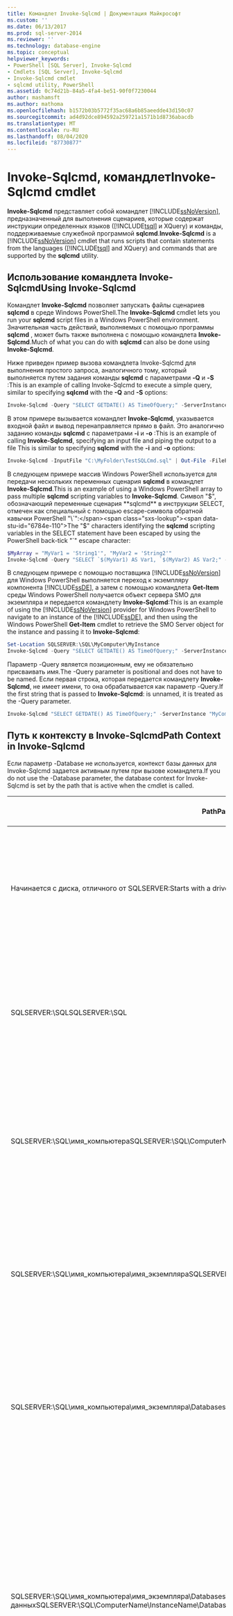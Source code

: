 ```yaml
---
title: Командлет Invoke-Sqlcmd | Документация Майкрософт
ms.custom: ''
ms.date: 06/13/2017
ms.prod: sql-server-2014
ms.reviewer: ''
ms.technology: database-engine
ms.topic: conceptual
helpviewer_keywords:
- PowerShell [SQL Server], Invoke-Sqlcmd
- Cmdlets [SQL Server], Invoke-Sqlcmd
- Invoke-Sqlcmd cmdlet
- sqlcmd utility, PowerShell
ms.assetid: 0c74d21b-84a5-4fa4-be51-90f0f7230044
author: mashamsft
ms.author: mathoma
ms.openlocfilehash: b1572b03b5772f35ac68a6b85aeedde43d150c07
ms.sourcegitcommit: ad4d92dce894592a259721a1571b1d8736abacdb
ms.translationtype: MT
ms.contentlocale: ru-RU
ms.lasthandoff: 08/04/2020
ms.locfileid: "87730877"
---
```

# <a name="invoke-sqlcmd-cmdlet"></a><span data-ttu-id="6784e-102">Invoke-Sqlcmd, командлет</span><span class="sxs-lookup"><span data-stu-id="6784e-102">Invoke-Sqlcmd cmdlet</span></span>
  <span data-ttu-id="6784e-103">**Invoke-Sqlcmd** представляет собой командлет [!INCLUDE[ssNoVersion](../includes/ssnoversion-md.md)], предназначенный для выполнения сценариев, которые содержат инструкции определенных языков ([!INCLUDE[tsql](../includes/tsql-md.md)] и XQuery) и команды, поддерживаемые служебной программой **sqlcmd**.</span><span class="sxs-lookup"><span data-stu-id="6784e-103">**Invoke-Sqlcmd** is a [!INCLUDE[ssNoVersion](../includes/ssnoversion-md.md)] cmdlet that runs scripts that contain statements from the languages ([!INCLUDE[tsql](../includes/tsql-md.md)] and XQuery) and commands that are supported by the **sqlcmd** utility.</span></span>  
  
## <a name="using-invoke-sqlcmd"></a><span data-ttu-id="6784e-104">Использование командлета Invoke-Sqlcmd</span><span class="sxs-lookup"><span data-stu-id="6784e-104">Using Invoke-Sqlcmd</span></span>  
 <span data-ttu-id="6784e-105">Командлет **Invoke-Sqlcmd** позволяет запускать файлы сценариев **sqlcmd** в среде Windows PowerShell.</span><span class="sxs-lookup"><span data-stu-id="6784e-105">The **Invoke-Sqlcmd** cmdlet lets you run your **sqlcmd** script files in a Windows PowerShell environment.</span></span> <span data-ttu-id="6784e-106">Значительная часть действий, выполняемых с помощью программы **sqlcmd** , может быть также выполнена с помощью командлета **Invoke-Sqlcmd**.</span><span class="sxs-lookup"><span data-stu-id="6784e-106">Much of what you can do with **sqlcmd** can also be done using **Invoke-Sqlcmd**.</span></span>  
  
 <span data-ttu-id="6784e-107">Ниже приведен пример вызова командлета Invoke-Sqlcmd для выполнения простого запроса, аналогичного тому, который выполняется путем задания команды **sqlcmd** с параметрами **-Q** и **-S** :</span><span class="sxs-lookup"><span data-stu-id="6784e-107">This is an example of calling Invoke-Sqlcmd to execute a simple query, similar to specifying **sqlcmd** with the **-Q** and **-S** options:</span></span>  
  
```powershell
Invoke-Sqlcmd -Query "SELECT GETDATE() AS TimeOfQuery;" -ServerInstance "MyComputer\MyInstance"  
```  
  
 <span data-ttu-id="6784e-108">В этом примере вызывается командлет **Invoke-Sqlcmd**, указывается входной файл и вывод перенаправляется прямо в файл. Это аналогично заданию команды **sqlcmd** с параметрами **-i** и **-o** :</span><span class="sxs-lookup"><span data-stu-id="6784e-108">This is an example of calling **Invoke-Sqlcmd**, specifying an input file and piping the output to a file This is similar to specifying **sqlcmd** with the **-i** and **-o** options:</span></span>  
  
```powershell
Invoke-Sqlcmd -InputFile "C:\MyFolder\TestSQLCmd.sql" | Out-File -FilePath "C:\MyFolder\TestSQLCmd.rpt"  
```  
  
 <span data-ttu-id="6784e-109">В следующем примере массив Windows PowerShell используется для передачи нескольких переменных сценария **sqlcmd** в командлет **Invoke-Sqlcmd**.</span><span class="sxs-lookup"><span data-stu-id="6784e-109">This is an example of using a Windows PowerShell array to pass multiple **sqlcmd** scripting variables to **Invoke-Sqlcmd**.</span></span> <span data-ttu-id="6784e-110">Символ "$", обозначающий переменные сценария **sqlcmd** в инструкции SELECT, отмечен как специальный с помощью escape-символа обратной кавычки PowerShell "\`":</span><span class="sxs-lookup"><span data-stu-id="6784e-110">The "$" characters identifying the **sqlcmd** scripting variables in the SELECT statement have been escaped by using the PowerShell back-tick "\`" escape character:</span></span>  
  
```powershell
$MyArray = "MyVar1 = 'String1'", "MyVar2 = 'String2'"  
Invoke-Sqlcmd -Query "SELECT `$(MyVar1) AS Var1, `$(MyVar2) AS Var2;" -Variable $MyArray  
```  
  
 <span data-ttu-id="6784e-111">В следующем примере с помощью поставщика [!INCLUDE[ssNoVersion](../includes/ssnoversion-md.md)] для Windows PowerShell выполняется переход к экземпляру компонента [!INCLUDE[ssDE](../includes/ssde-md.md)], а затем с помощью командлета **Get-Item** среды Windows PowerShell получается объект сервера SMO для экземпляра и передается командлету **Invoke-Sqlcmd**:</span><span class="sxs-lookup"><span data-stu-id="6784e-111">This is an example of using the [!INCLUDE[ssNoVersion](../includes/ssnoversion-md.md)] provider for Windows PowerShell to navigate to an instance of the [!INCLUDE[ssDE](../includes/ssde-md.md)], and then using the Windows PowerShell **Get-Item** cmdlet to retrieve the SMO Server object for the instance and passing it to **Invoke-Sqlcmd**:</span></span>  
  
```powershell
Set-Location SQLSERVER:\SQL\MyComputer\MyInstance  
Invoke-Sqlcmd -Query "SELECT GETDATE() AS TimeOfQuery;" -ServerInstance (Get-Item .)  
```  
  
 <span data-ttu-id="6784e-112">Параметр -Query является позиционным, ему не обязательно присваивать имя.</span><span class="sxs-lookup"><span data-stu-id="6784e-112">The -Query parameter is positional and does not have to be named.</span></span> <span data-ttu-id="6784e-113">Если первая строка, которая передается командлету **Invoke-Sqlcmd**, не имеет имени, то она обрабатывается как параметр -Query.</span><span class="sxs-lookup"><span data-stu-id="6784e-113">If the first string that is passed to **Invoke-Sqlcmd**: is unnamed, it is treated as the -Query parameter.</span></span>  
  
```powershell
Invoke-Sqlcmd "SELECT GETDATE() AS TimeOfQuery;" -ServerInstance "MyComputer\MyInstance"  
```  
  
## <a name="path-context-in-invoke-sqlcmd"></a><span data-ttu-id="6784e-114">Путь к контексту в Invoke-Sqlcmd</span><span class="sxs-lookup"><span data-stu-id="6784e-114">Path Context in Invoke-Sqlcmd</span></span>  
 <span data-ttu-id="6784e-115">Если параметр -Database не используется, контекст базы данных для Invoke-Sqlcmd задается активным путем при вызове командлета.</span><span class="sxs-lookup"><span data-stu-id="6784e-115">If you do not use the -Database parameter, the database context for Invoke-Sqlcmd is set by the path that is active when the cmdlet is called.</span></span>  
  
|<span data-ttu-id="6784e-116">Path</span><span class="sxs-lookup"><span data-stu-id="6784e-116">Path</span></span>|<span data-ttu-id="6784e-117">Контекст базы данных</span><span class="sxs-lookup"><span data-stu-id="6784e-117">Database Context</span></span>|  
|----------|----------------------|  
|<span data-ttu-id="6784e-118">Начинается с диска, отличного от SQLSERVER:</span><span class="sxs-lookup"><span data-stu-id="6784e-118">Starts with a drive other than SQLSERVER:</span></span>|<span data-ttu-id="6784e-119">База данных по умолчанию для данного идентификатора входа в экземпляре по умолчанию на локальном компьютере.</span><span class="sxs-lookup"><span data-stu-id="6784e-119">The default database for the login ID in the default instance on the local computer.</span></span>|  
|<span data-ttu-id="6784e-120">SQLSERVER:\SQL</span><span class="sxs-lookup"><span data-stu-id="6784e-120">SQLSERVER:\SQL</span></span>|<span data-ttu-id="6784e-121">База данных по умолчанию для данного идентификатора входа в экземпляре по умолчанию на локальном компьютере.</span><span class="sxs-lookup"><span data-stu-id="6784e-121">The default database for the login ID in the default instance on the local computer.</span></span>|  
|<span data-ttu-id="6784e-122">SQLSERVER:\SQL\имя_компьютера</span><span class="sxs-lookup"><span data-stu-id="6784e-122">SQLSERVER:\SQL\ComputerName</span></span>|<span data-ttu-id="6784e-123">База данных по умолчанию для данного идентификатора входа в экземпляре по умолчанию на указанном компьютере.</span><span class="sxs-lookup"><span data-stu-id="6784e-123">The default database for the login ID in the default instance on the specified computer.</span></span>|  
|<span data-ttu-id="6784e-124">SQLSERVER:\SQL\имя_компьютера\имя_экземпляра</span><span class="sxs-lookup"><span data-stu-id="6784e-124">SQLSERVER:\SQL\ComputerName\InstanceName</span></span>|<span data-ttu-id="6784e-125">База данных по умолчанию для данного идентификатора входа в указанном экземпляре на указанном компьютере.</span><span class="sxs-lookup"><span data-stu-id="6784e-125">The default database for the login ID in the specified instance on the specified computer.</span></span>|  
|<span data-ttu-id="6784e-126">SQLSERVER:\SQL\имя_компьютера\имя_экземпляра\Databases</span><span class="sxs-lookup"><span data-stu-id="6784e-126">SQLSERVER:\SQL\ComputerName\InstanceName\Databases</span></span>|<span data-ttu-id="6784e-127">База данных по умолчанию для данного идентификатора входа в указанном экземпляре на указанном компьютере.</span><span class="sxs-lookup"><span data-stu-id="6784e-127">The default database for the login ID in the specified instance on the specified computer.</span></span>|  
|<span data-ttu-id="6784e-128">SQLSERVER:\SQL\имя_компьютера\имя_экземпляра\Databases\имя_базы данных</span><span class="sxs-lookup"><span data-stu-id="6784e-128">SQLSERVER:\SQL\ComputerName\InstanceName\Databases\DatabaseName</span></span>|<span data-ttu-id="6784e-129">Указанная база данных в указанном экземпляре на указанном компьютере.</span><span class="sxs-lookup"><span data-stu-id="6784e-129">The specified database in the specified instance on the specified computer.</span></span> <span data-ttu-id="6784e-130">Это также применимо к более длинным путям, например к пути, указывающему узел «Таблицы и столбцы» в базе данных.</span><span class="sxs-lookup"><span data-stu-id="6784e-130">This also applies to longer paths, such as a path that specifies the Tables and Columns node within a database.</span></span>|  
  
 <span data-ttu-id="6784e-131">Например, предположим, что база данных по умолчанию для данной учетной записи Windows в экземпляре по умолчанию локального компьютера является основной.</span><span class="sxs-lookup"><span data-stu-id="6784e-131">For example, assume that the default database for your Windows account in the default instance of the local computer is master.</span></span> <span data-ttu-id="6784e-132">В этом случае следующие команды возвратят значение «master»:</span><span class="sxs-lookup"><span data-stu-id="6784e-132">Then, the following commands would return master:</span></span>  
  
```powershell
Set-Location SQLSERVER:\SQL  
Invoke-Sqlcmd "SELECT DB_NAME() AS DatabaseName;"  
```  
  
 <span data-ttu-id="6784e-133">Следующие команды возвратят базу данных [!INCLUDE[ssSampleDBobject](../includes/sssampledbobject-md.md)]:</span><span class="sxs-lookup"><span data-stu-id="6784e-133">The following commands would return [!INCLUDE[ssSampleDBobject](../includes/sssampledbobject-md.md)]:</span></span>  
  
```powershell
Set-Location SQLSERVER:\SQL\MyComputer\DEFAULT\Databases\AdventureWorks2012\Tables\Person.Person  
Invoke-Sqlcmd "SELECT DB_NAME() AS DatabaseName;"  
```  
  
 <span data-ttu-id="6784e-134">Командлет Invoke-Sqlcmd выдает предупреждение при использовании пути к контексту базы данных.</span><span class="sxs-lookup"><span data-stu-id="6784e-134">Invoke-Sqlcmd provides a warning when it uses the path database context.</span></span> <span data-ttu-id="6784e-135">Чтобы отключить сообщение с предупреждением, используется параметр -SuppressProviderContextWarning.</span><span class="sxs-lookup"><span data-stu-id="6784e-135">You can use the -SuppressProviderContextWarning parameter to turn off the warning message.</span></span> <span data-ttu-id="6784e-136">Чтобы указать командлету Invoke-Sqlcmd операцию «всегда использовать для входа базу данных» по умолчанию, используется параметр -IgnoreProviderContext.</span><span class="sxs-lookup"><span data-stu-id="6784e-136">You can use the -IgnoreProviderContext parameter to tell Invoke-Sqlcmd to always use the default database for the login.</span></span>  
  
## <a name="comparing-invoke-sqlcmd-and-the-sqlcmd-utility"></a><span data-ttu-id="6784e-137">Сравнение командлета Invoke-Sqlcmd и программы sqlcmd</span><span class="sxs-lookup"><span data-stu-id="6784e-137">Comparing Invoke-Sqlcmd and the sqlcmd Utility</span></span>  
 <span data-ttu-id="6784e-138">Командлет**Invoke-Sqlcmd** может использоваться для запуска многих сценариев, которые могут быть также выполнены с помощью служебной программы **sqlcmd** .</span><span class="sxs-lookup"><span data-stu-id="6784e-138">**Invoke-Sqlcmd** can be used to run many of the scripts that can be run using the **sqlcmd** utility.</span></span> <span data-ttu-id="6784e-139">Но командлет **Invoke-Sqlcmd** функционирует в среде Windows PowerShell, отличной от среды командной строки, в которой работает **sqlcmd** .</span><span class="sxs-lookup"><span data-stu-id="6784e-139">However, **Invoke-Sqlcmd** runs in a Windows PowerShell environment which is different than the command prompt environment that **sqlcmd** is run in.</span></span> <span data-ttu-id="6784e-140">Поведение **Invoke-Sqlcmd** было изменено в целях обеспечения работы в среде Windows PowerShell.</span><span class="sxs-lookup"><span data-stu-id="6784e-140">The behavior of **Invoke-Sqlcmd** has been modified to work in a Windows PowerShell environment.</span></span>  
  
 <span data-ttu-id="6784e-141">Тем не менее в командлете **Invoke-Sqlcmd** реализованы не все команды **sqlcmd**.</span><span class="sxs-lookup"><span data-stu-id="6784e-141">Not all of the **sqlcmd** commands are implemented in **Invoke-Sqlcmd**.</span></span> <span data-ttu-id="6784e-142">К нереализованным командам относятся следующие: **:!**!, **: Connect**, **: Error**, **: out**, **: ED**, **: List**, **: listvar**, **: Reset**, **:p ерфтраце**и **: SERVERLIST**.</span><span class="sxs-lookup"><span data-stu-id="6784e-142">Commands that are not implemented include the following: **:!!**, **:connect**, **:error**, **:out**, **:ed**, **:list**, **:listvar**, **:reset**, **:perftrace**, and **:serverlist**.</span></span>  
  
 <span data-ttu-id="6784e-143">Командлет**Invoke-Sqlcmd** не инициализирует среду **sqlcmd** или переменные сценария, такие как SQLCMDDBNAME или SQLCMDWORKSTATION.</span><span class="sxs-lookup"><span data-stu-id="6784e-143">**Invoke-Sqlcmd** does not initialize the **sqlcmd** environment or scripting variables such as SQLCMDDBNAME or SQLCMDWORKSTATION.</span></span>  
  
 <span data-ttu-id="6784e-144">Командлет**Invoke-Sqlcmd** не отображает сообщения, такие как выходные данные инструкций PRINT, если не указан общий параметр **-Verbose** среды Windows PowerShell.</span><span class="sxs-lookup"><span data-stu-id="6784e-144">**Invoke-Sqlcmd** does not display messages, such as the output of PRINT statements, unless you specify the Windows PowerShell **-Verbose** common parameter.</span></span> <span data-ttu-id="6784e-145">Пример:</span><span class="sxs-lookup"><span data-stu-id="6784e-145">For example:</span></span>  
  
```powershell
Invoke-Sqlcmd -Query "PRINT N'abc';" -Verbose  
```  
  
 <span data-ttu-id="6784e-146">В среде PowerShell требуются не все параметры **sqlcmd** .</span><span class="sxs-lookup"><span data-stu-id="6784e-146">Not all of the **sqlcmd** parameters are needed in a PowerShell environment.</span></span> <span data-ttu-id="6784e-147">Например, среда Windows PowerShell форматирует все выходные данные командлетов, поэтому параметры форматирования **sqlcmd** не реализованы в командлете **Invoke-Sqlcmd**.</span><span class="sxs-lookup"><span data-stu-id="6784e-147">For example, Windows PowerShell formats all output from cmdlets, so the **sqlcmd** parameters specifying formatting options are not implemented in **Invoke-Sqlcmd**.</span></span> <span data-ttu-id="6784e-148">В следующей таблице показана связь между параметрами **Invoke-Sqlcmd** и параметрами **sqlcmd** :</span><span class="sxs-lookup"><span data-stu-id="6784e-148">The following table shows the relationship between the **Invoke-Sqlcmd** parameters and **sqlcmd** options:</span></span>  
  
|<span data-ttu-id="6784e-149">Описание</span><span class="sxs-lookup"><span data-stu-id="6784e-149">Description</span></span>|<span data-ttu-id="6784e-150">Параметр sqlcmd</span><span class="sxs-lookup"><span data-stu-id="6784e-150">sqlcmd option</span></span>|<span data-ttu-id="6784e-151">Параметр Invoke-Sqlcmd</span><span class="sxs-lookup"><span data-stu-id="6784e-151">Invoke-Sqlcmd parameter</span></span>|  
|-----------------|-------------------|------------------------------|  
|<span data-ttu-id="6784e-152">Сервер и имя экземпляра</span><span class="sxs-lookup"><span data-stu-id="6784e-152">Server and instance name.</span></span>|<span data-ttu-id="6784e-153">-S</span><span class="sxs-lookup"><span data-stu-id="6784e-153">-S</span></span>|<span data-ttu-id="6784e-154">-ServerInstance</span><span class="sxs-lookup"><span data-stu-id="6784e-154">-ServerInstance</span></span>|  
|<span data-ttu-id="6784e-155">Используемая исходная база данных</span><span class="sxs-lookup"><span data-stu-id="6784e-155">The initial database to use.</span></span>|<span data-ttu-id="6784e-156">-d</span><span class="sxs-lookup"><span data-stu-id="6784e-156">-d</span></span>|<span data-ttu-id="6784e-157">-Database</span><span class="sxs-lookup"><span data-stu-id="6784e-157">-Database</span></span>|  
|<span data-ttu-id="6784e-158">Выполнение указанного запроса и выход</span><span class="sxs-lookup"><span data-stu-id="6784e-158">Run the specified query and exit.</span></span>|<span data-ttu-id="6784e-159">-Q</span><span class="sxs-lookup"><span data-stu-id="6784e-159">-Q</span></span>|<span data-ttu-id="6784e-160">-Query</span><span class="sxs-lookup"><span data-stu-id="6784e-160">-Query</span></span>|  
|[!INCLUDE[ssNoVersion](../includes/ssnoversion-md.md)] <span data-ttu-id="6784e-161">.</span><span class="sxs-lookup"><span data-stu-id="6784e-161">Authentication login ID.</span></span>|<span data-ttu-id="6784e-162">-U</span><span class="sxs-lookup"><span data-stu-id="6784e-162">-U</span></span>|<span data-ttu-id="6784e-163">-Username</span><span class="sxs-lookup"><span data-stu-id="6784e-163">-Username</span></span>|  
|[!INCLUDE[ssNoVersion](../includes/ssnoversion-md.md)] <span data-ttu-id="6784e-164">.</span><span class="sxs-lookup"><span data-stu-id="6784e-164">Authentication password.</span></span>|<span data-ttu-id="6784e-165">-P</span><span class="sxs-lookup"><span data-stu-id="6784e-165">-P</span></span>|<span data-ttu-id="6784e-166">-Password</span><span class="sxs-lookup"><span data-stu-id="6784e-166">-Password</span></span>|  
|<span data-ttu-id="6784e-167">Определение переменной</span><span class="sxs-lookup"><span data-stu-id="6784e-167">Variable definition.</span></span>|<span data-ttu-id="6784e-168">-v</span><span class="sxs-lookup"><span data-stu-id="6784e-168">-v</span></span>|<span data-ttu-id="6784e-169">-Variable</span><span class="sxs-lookup"><span data-stu-id="6784e-169">-Variable</span></span>|  
|<span data-ttu-id="6784e-170">Интервал времени ожидания запроса</span><span class="sxs-lookup"><span data-stu-id="6784e-170">Query timeout interval.</span></span>|<span data-ttu-id="6784e-171">-T</span><span class="sxs-lookup"><span data-stu-id="6784e-171">-t</span></span>|<span data-ttu-id="6784e-172">-QueryTimeout</span><span class="sxs-lookup"><span data-stu-id="6784e-172">-QueryTimeout</span></span>|  
|<span data-ttu-id="6784e-173">Прекращение выполнения в случае ошибки</span><span class="sxs-lookup"><span data-stu-id="6784e-173">Stop running on an error</span></span>|<span data-ttu-id="6784e-174">-b</span><span class="sxs-lookup"><span data-stu-id="6784e-174">-b</span></span>|<span data-ttu-id="6784e-175">-AbortOnError</span><span class="sxs-lookup"><span data-stu-id="6784e-175">-AbortOnError</span></span>|  
|<span data-ttu-id="6784e-176">Выделенное административное соединение</span><span class="sxs-lookup"><span data-stu-id="6784e-176">Dedicated Administrator Connection.</span></span>|<span data-ttu-id="6784e-177">-A</span><span class="sxs-lookup"><span data-stu-id="6784e-177">-A</span></span>|<span data-ttu-id="6784e-178">-DedicatedAdministratorConnection</span><span class="sxs-lookup"><span data-stu-id="6784e-178">-DedicatedAdministratorConnection</span></span>|  
|<span data-ttu-id="6784e-179">Отключение интерактивных команд, скрипта запуска и переменных среды</span><span class="sxs-lookup"><span data-stu-id="6784e-179">Disable interactive commands, startup script, and environment variables.</span></span>|<span data-ttu-id="6784e-180">-X</span><span class="sxs-lookup"><span data-stu-id="6784e-180">-X</span></span>|<span data-ttu-id="6784e-181">-DisableCommands</span><span class="sxs-lookup"><span data-stu-id="6784e-181">-DisableCommands</span></span>|  
|<span data-ttu-id="6784e-182">Отключение подстановки переменных</span><span class="sxs-lookup"><span data-stu-id="6784e-182">Disable variable substitution.</span></span>|<span data-ttu-id="6784e-183">-X</span><span class="sxs-lookup"><span data-stu-id="6784e-183">-x</span></span>|<span data-ttu-id="6784e-184">-DisableVariables</span><span class="sxs-lookup"><span data-stu-id="6784e-184">-DisableVariables</span></span>|  
|<span data-ttu-id="6784e-185">Минимальная степень серьезности для формирования отчета</span><span class="sxs-lookup"><span data-stu-id="6784e-185">Minimum severity level to report.</span></span>|<span data-ttu-id="6784e-186">-v</span><span class="sxs-lookup"><span data-stu-id="6784e-186">-V</span></span>|<span data-ttu-id="6784e-187">-SeverityLevel</span><span class="sxs-lookup"><span data-stu-id="6784e-187">-SeverityLevel</span></span>|  
|<span data-ttu-id="6784e-188">Минимальный уровень ошибки для формирования отчета</span><span class="sxs-lookup"><span data-stu-id="6784e-188">Minimum error level to report.</span></span>|<span data-ttu-id="6784e-189">-M</span><span class="sxs-lookup"><span data-stu-id="6784e-189">-m</span></span>|<span data-ttu-id="6784e-190">-ErrorLevel</span><span class="sxs-lookup"><span data-stu-id="6784e-190">-ErrorLevel</span></span>|  
|<span data-ttu-id="6784e-191">Интервал времени ожидания входа</span><span class="sxs-lookup"><span data-stu-id="6784e-191">Login timeout interval.</span></span>|<span data-ttu-id="6784e-192">-l</span><span class="sxs-lookup"><span data-stu-id="6784e-192">-l</span></span>|<span data-ttu-id="6784e-193">-ConnectionTimeout</span><span class="sxs-lookup"><span data-stu-id="6784e-193">-ConnectionTimeout</span></span>|  
|<span data-ttu-id="6784e-194">Имя узла</span><span class="sxs-lookup"><span data-stu-id="6784e-194">Hostname.</span></span>|<span data-ttu-id="6784e-195">-H</span><span class="sxs-lookup"><span data-stu-id="6784e-195">-H</span></span>|<span data-ttu-id="6784e-196">-HostName</span><span class="sxs-lookup"><span data-stu-id="6784e-196">-HostName</span></span>|  
|<span data-ttu-id="6784e-197">Изменение пароля и выход</span><span class="sxs-lookup"><span data-stu-id="6784e-197">Change password and exit.</span></span>|<span data-ttu-id="6784e-198">-Z</span><span class="sxs-lookup"><span data-stu-id="6784e-198">-Z</span></span>|<span data-ttu-id="6784e-199">-NewPassword</span><span class="sxs-lookup"><span data-stu-id="6784e-199">-NewPassword</span></span>|  
|<span data-ttu-id="6784e-200">Входной файл, содержащий запрос</span><span class="sxs-lookup"><span data-stu-id="6784e-200">Input file containing a query</span></span>|<span data-ttu-id="6784e-201">-i</span><span class="sxs-lookup"><span data-stu-id="6784e-201">-i</span></span>|<span data-ttu-id="6784e-202">-InputFile</span><span class="sxs-lookup"><span data-stu-id="6784e-202">-InputFile</span></span>|  
|<span data-ttu-id="6784e-203">Максимальная длина символьных выходных данных</span><span class="sxs-lookup"><span data-stu-id="6784e-203">Maximum length of character output.</span></span>|<span data-ttu-id="6784e-204">-w</span><span class="sxs-lookup"><span data-stu-id="6784e-204">-w</span></span>|<span data-ttu-id="6784e-205">-MaxCharLength</span><span class="sxs-lookup"><span data-stu-id="6784e-205">-MaxCharLength</span></span>|  
|<span data-ttu-id="6784e-206">Максимальная длина двоичных выходных данных</span><span class="sxs-lookup"><span data-stu-id="6784e-206">Maximum length of binary output.</span></span>|<span data-ttu-id="6784e-207">-w</span><span class="sxs-lookup"><span data-stu-id="6784e-207">-w</span></span>|<span data-ttu-id="6784e-208">-MaxBinaryLength</span><span class="sxs-lookup"><span data-stu-id="6784e-208">-MaxBinaryLength</span></span>|  
|<span data-ttu-id="6784e-209">Подключаться с помощью шифрования SSL</span><span class="sxs-lookup"><span data-stu-id="6784e-209">Connect using SSL encryption.</span></span>|<span data-ttu-id="6784e-210">Параметр отсутствует</span><span class="sxs-lookup"><span data-stu-id="6784e-210">No parameter</span></span>|<span data-ttu-id="6784e-211">-EncryptConnection</span><span class="sxs-lookup"><span data-stu-id="6784e-211">-EncryptConnection</span></span>|  
|<span data-ttu-id="6784e-212">Отображать сообщения об ошибках</span><span class="sxs-lookup"><span data-stu-id="6784e-212">Display errors</span></span>|<span data-ttu-id="6784e-213">Параметр отсутствует</span><span class="sxs-lookup"><span data-stu-id="6784e-213">No parameter</span></span>|<span data-ttu-id="6784e-214">-OutputSqlErrors</span><span class="sxs-lookup"><span data-stu-id="6784e-214">-OutputSqlErrors</span></span>|  
|<span data-ttu-id="6784e-215">Выводить сообщения в поток stderr</span><span class="sxs-lookup"><span data-stu-id="6784e-215">Output messages to stderr.</span></span>|<span data-ttu-id="6784e-216">-r</span><span class="sxs-lookup"><span data-stu-id="6784e-216">-r</span></span>|<span data-ttu-id="6784e-217">Параметр отсутствует</span><span class="sxs-lookup"><span data-stu-id="6784e-217">No parameter</span></span>|  
|<span data-ttu-id="6784e-218">Использовать региональные настройки клиента</span><span class="sxs-lookup"><span data-stu-id="6784e-218">Use client's regional settings</span></span>|<span data-ttu-id="6784e-219">-R</span><span class="sxs-lookup"><span data-stu-id="6784e-219">-R</span></span>|<span data-ttu-id="6784e-220">Параметр отсутствует</span><span class="sxs-lookup"><span data-stu-id="6784e-220">No parameter</span></span>|  
|<span data-ttu-id="6784e-221">Выполнить указанный запрос и продолжить работу</span><span class="sxs-lookup"><span data-stu-id="6784e-221">Run the specified query and remain running.</span></span>|<span data-ttu-id="6784e-222">-Q</span><span class="sxs-lookup"><span data-stu-id="6784e-222">-q</span></span>|<span data-ttu-id="6784e-223">Параметр отсутствует</span><span class="sxs-lookup"><span data-stu-id="6784e-223">No parameter</span></span>|  
|<span data-ttu-id="6784e-224">Кодовая страница, применяемая для выходных данных</span><span class="sxs-lookup"><span data-stu-id="6784e-224">Code page to use for output data.</span></span>|<span data-ttu-id="6784e-225">-f</span><span class="sxs-lookup"><span data-stu-id="6784e-225">-f</span></span>|<span data-ttu-id="6784e-226">Параметр отсутствует</span><span class="sxs-lookup"><span data-stu-id="6784e-226">No parameter</span></span>|  
|<span data-ttu-id="6784e-227">Сменить пароль и продолжить работу</span><span class="sxs-lookup"><span data-stu-id="6784e-227">Change a password and remain running</span></span>|<span data-ttu-id="6784e-228">-Z</span><span class="sxs-lookup"><span data-stu-id="6784e-228">-z</span></span>|<span data-ttu-id="6784e-229">Параметр отсутствует</span><span class="sxs-lookup"><span data-stu-id="6784e-229">No parameter</span></span>|  
|<span data-ttu-id="6784e-230">Размер пакета</span><span class="sxs-lookup"><span data-stu-id="6784e-230">Packet size</span></span>|<span data-ttu-id="6784e-231">-a</span><span class="sxs-lookup"><span data-stu-id="6784e-231">-a</span></span>|<span data-ttu-id="6784e-232">Параметр отсутствует</span><span class="sxs-lookup"><span data-stu-id="6784e-232">No parameter</span></span>|  
|<span data-ttu-id="6784e-233">Разделитель столбцов</span><span class="sxs-lookup"><span data-stu-id="6784e-233">Column separator</span></span>|<span data-ttu-id="6784e-234">-S</span><span class="sxs-lookup"><span data-stu-id="6784e-234">-s</span></span>|<span data-ttu-id="6784e-235">Параметр отсутствует</span><span class="sxs-lookup"><span data-stu-id="6784e-235">No parameter</span></span>|  
|<span data-ttu-id="6784e-236">Управлять заголовками выходных данных</span><span class="sxs-lookup"><span data-stu-id="6784e-236">Control output headers</span></span>|<span data-ttu-id="6784e-237">-H</span><span class="sxs-lookup"><span data-stu-id="6784e-237">-h</span></span>|<span data-ttu-id="6784e-238">Параметр отсутствует</span><span class="sxs-lookup"><span data-stu-id="6784e-238">No parameter</span></span>|  
|<span data-ttu-id="6784e-239">Указать управляющие символы</span><span class="sxs-lookup"><span data-stu-id="6784e-239">Specify control characters</span></span>|<span data-ttu-id="6784e-240">-k</span><span class="sxs-lookup"><span data-stu-id="6784e-240">-k</span></span>|<span data-ttu-id="6784e-241">Параметр отсутствует</span><span class="sxs-lookup"><span data-stu-id="6784e-241">No parameter</span></span>|  
|<span data-ttu-id="6784e-242">Постоянная ширина экрана</span><span class="sxs-lookup"><span data-stu-id="6784e-242">Fixed length display width</span></span>|<span data-ttu-id="6784e-243">-y</span><span class="sxs-lookup"><span data-stu-id="6784e-243">-Y</span></span>|<span data-ttu-id="6784e-244">Параметр отсутствует</span><span class="sxs-lookup"><span data-stu-id="6784e-244">No parameter</span></span>|  
|<span data-ttu-id="6784e-245">Переменная ширина экрана</span><span class="sxs-lookup"><span data-stu-id="6784e-245">Variable length display width</span></span>|<span data-ttu-id="6784e-246">-y</span><span class="sxs-lookup"><span data-stu-id="6784e-246">-y</span></span>|<span data-ttu-id="6784e-247">Параметр отсутствует</span><span class="sxs-lookup"><span data-stu-id="6784e-247">No parameter</span></span>|  
|<span data-ttu-id="6784e-248">Эхо-повтор входных данных</span><span class="sxs-lookup"><span data-stu-id="6784e-248">Echo input</span></span>|<span data-ttu-id="6784e-249">-E</span><span class="sxs-lookup"><span data-stu-id="6784e-249">-e</span></span>|<span data-ttu-id="6784e-250">Параметр отсутствует</span><span class="sxs-lookup"><span data-stu-id="6784e-250">No parameter</span></span>|  
|<span data-ttu-id="6784e-251">Включить использование заключенных в кавычки идентификаторов</span><span class="sxs-lookup"><span data-stu-id="6784e-251">Enable quoted identifiers</span></span>|<span data-ttu-id="6784e-252">-I</span><span class="sxs-lookup"><span data-stu-id="6784e-252">-I</span></span>|<span data-ttu-id="6784e-253">Параметр отсутствует</span><span class="sxs-lookup"><span data-stu-id="6784e-253">No parameter</span></span>|  
|<span data-ttu-id="6784e-254">Удалить конечные пробелы</span><span class="sxs-lookup"><span data-stu-id="6784e-254">Remove trailing spaces</span></span>|<span data-ttu-id="6784e-255">-w</span><span class="sxs-lookup"><span data-stu-id="6784e-255">-W</span></span>|<span data-ttu-id="6784e-256">Параметр отсутствует</span><span class="sxs-lookup"><span data-stu-id="6784e-256">No parameter</span></span>|  
|<span data-ttu-id="6784e-257">Перечислить экземпляры</span><span class="sxs-lookup"><span data-stu-id="6784e-257">List instances</span></span>|<span data-ttu-id="6784e-258">-l</span><span class="sxs-lookup"><span data-stu-id="6784e-258">-L</span></span>|<span data-ttu-id="6784e-259">Параметр отсутствует</span><span class="sxs-lookup"><span data-stu-id="6784e-259">No parameter</span></span>|  
|<span data-ttu-id="6784e-260">Форматировать выходные данные в формате Юникод</span><span class="sxs-lookup"><span data-stu-id="6784e-260">Format output as Unicode</span></span>|<span data-ttu-id="6784e-261">-U</span><span class="sxs-lookup"><span data-stu-id="6784e-261">-u</span></span>|<span data-ttu-id="6784e-262">Параметр отсутствует</span><span class="sxs-lookup"><span data-stu-id="6784e-262">No parameter</span></span>|  
|<span data-ttu-id="6784e-263">Напечатать статистику</span><span class="sxs-lookup"><span data-stu-id="6784e-263">Print statistics</span></span>|<span data-ttu-id="6784e-264">-p</span><span class="sxs-lookup"><span data-stu-id="6784e-264">-p</span></span>|<span data-ttu-id="6784e-265">Параметр отсутствует</span><span class="sxs-lookup"><span data-stu-id="6784e-265">No parameter</span></span>|  
|<span data-ttu-id="6784e-266">Окончание команды</span><span class="sxs-lookup"><span data-stu-id="6784e-266">Command end</span></span>|<span data-ttu-id="6784e-267">-c</span><span class="sxs-lookup"><span data-stu-id="6784e-267">-c</span></span>|<span data-ttu-id="6784e-268">Параметр отсутствует</span><span class="sxs-lookup"><span data-stu-id="6784e-268">No parameter</span></span>|  
|<span data-ttu-id="6784e-269">Подключение с помощью проверки подлинности Windows</span><span class="sxs-lookup"><span data-stu-id="6784e-269">Connect using Windows Authentication</span></span>|<span data-ttu-id="6784e-270">-E</span><span class="sxs-lookup"><span data-stu-id="6784e-270">-E</span></span>|<span data-ttu-id="6784e-271">Параметр отсутствует</span><span class="sxs-lookup"><span data-stu-id="6784e-271">No parameter</span></span>|  
  
## <a name="see-also"></a><span data-ttu-id="6784e-272">См. также:</span><span class="sxs-lookup"><span data-stu-id="6784e-272">See Also</span></span>  
 <span data-ttu-id="6784e-273">[Использование командлетов ядро СУБД](../../2014/database-engine/use-the-database-engine-cmdlets.md) </span><span class="sxs-lookup"><span data-stu-id="6784e-273">[Use the Database Engine cmdlets](../../2014/database-engine/use-the-database-engine-cmdlets.md) </span></span>  
 <span data-ttu-id="6784e-274">[sqlcmd Utility](../tools/sqlcmd-utility.md) </span><span class="sxs-lookup"><span data-stu-id="6784e-274">[sqlcmd Utility](../tools/sqlcmd-utility.md) </span></span>  
 [<span data-ttu-id="6784e-275">Использование программы sqlcmd</span><span class="sxs-lookup"><span data-stu-id="6784e-275">Use the sqlcmd Utility</span></span>](../relational-databases/scripting/sqlcmd-use-the-utility.md)  
